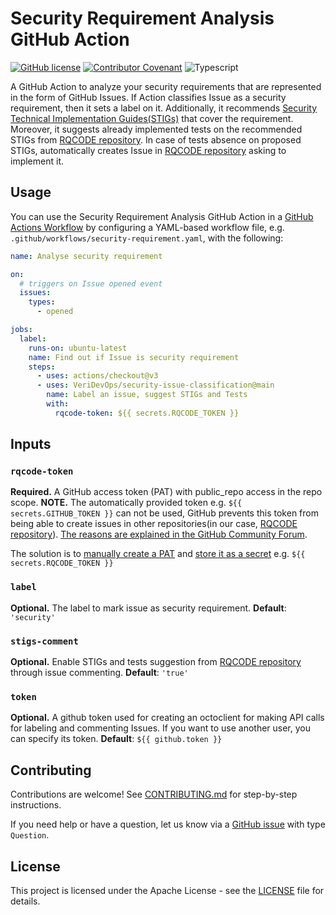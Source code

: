 # Security Requirement Analysis GitHub Action

[![GitHub license](https://shields.io/badge/license-Apache%202-green?style=for-the-badge)](https://github.com/VeriDevOps/security-requirement-analysis/blob/main/LICENSE)
[![Contributor Covenant](https://img.shields.io/badge/Contributor%20Covenant-2.1-4baaaa.svg?style=for-the-badge)](code_of_conduct.md)
![Typescript](https://img.shields.io/badge/TypeScript-007ACC?style=for-the-badge&logo=typescript&logoColor=white)

A GitHub Action to analyze your security requirements that are represented in the form of GitHub Issues. If Action classifies Issue as a security requirement, then it sets a label on it. Additionally, it recommends [Security Technical Implementation Guides(STIGs)](https://www.stigviewer.com) that cover the requirement. Moreover, it suggests already implemented tests on the recommended STIGs from [RQCODE repository](https://github.com/VeriDevOps/RQCODE). In case of tests absence on proposed STIGs, automatically creates Issue in [RQCODE repository](https://github.com/VeriDevOps/RQCODE) asking to implement it.

## Usage

You can use the Security Requirement Analysis GitHub Action in a [GitHub Actions Workflow](https://docs.github.com/en/actions/learn-github-actions) by configuring a YAML-based workflow file, e.g. `.github/workflows/security-requirement.yaml`, with the following:

```yaml
name: Analyse security requirement

on:
  # triggers on Issue opened event
  issues:
    types:
      - opened

jobs:
  label:
    runs-on: ubuntu-latest
    name: Find out if Issue is security requirement
    steps:
      - uses: actions/checkout@v3
      - uses: VeriDevOps/security-issue-classification@main
        name: Label an issue, suggest STIGs and Tests
        with:
          rqcode-token: ${{ secrets.RQCODE_TOKEN }}
```

## Inputs

### `rqcode-token`

**Required.** A GitHub access token (PAT) with public_repo access in the repo scope. **NOTE.** The automatically provided token e.g. `${{ secrets.GITHUB_TOKEN }}` can not be used, GitHub prevents this token from being able to create issues in other repositories(in our case, [RQCODE repository](https://github.com/VeriDevOps/RQCODE)). [The reasons are explained in the GitHub Community Forum](https://github.community/t/what-permission-level-do-i-need-to-create-issues-using-pat/124769).

The solution is to [manually create a PAT](https://docs.github.com/en/authentication/keeping-your-account-and-data-secure/creating-a-personal-access-token) and [store it as a secret](https://docs.github.com/en/actions/security-guides/encrypted-secrets#creating-encrypted-secrets-for-a-repository) e.g. `${{ secrets.RQCODE_TOKEN }}`

### `label`

**Optional.** The label to mark issue as security requirement. **Default**: `'security'`

### `stigs-comment`

**Optional.** Enable STIGs and tests suggestion from [RQCODE repository](https://github.com/VeriDevOps/RQCODE) through issue commenting. **Default**: `'true'`

### `token`

**Optional.** A github token used for creating an octoclient for making API calls for labeling and commenting Issues. If you want to use another user, you can specify its token. **Default**: `${{ github.token }}`

## Contributing

Contributions are welcome! See [CONTRIBUTING.md](CONTRIBUTING.md) for step-by-step instructions.

If you need help or have a question, let us know via a [GitHub issue](https://github.com/VeriDevOps/security-requirement-analysis/issues/new/choose) with type `Question`.

## License

This project is licensed under the Apache License - see the [LICENSE](https://github.com/VeriDevOps/security-requirement-analysis/blob/main/LICENSE) file for details.
